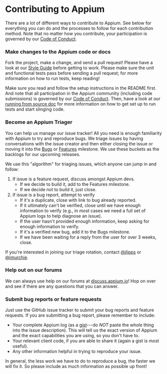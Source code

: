 # Contributing to Appium

There are a lot of different ways to contribute to Appium. See below for
everything you can do and the processes to follow for each contribution method.
Note that no matter how you contribute, your participation is governed by our
[Code of Conduct](CONDUCT.md).

### Make changes to the Appium code or docs

Fork the project, make a change, and send a pull request! Please have a look at
our [Style Guide](/docs/en/contributing-to-appium/style-guide.md) before
getting to work.  Please make sure the unit and functional tests pass before
sending a pull request; for more information on how to run tests, keep reading!

Make sure you read and follow the setup instructions in the README first. And note
that all participation in the Appium community (including code submissions) is
governed by our [Code of Conduct](CONDUCT.md). Then, have a look at our
[running from source doc](/docs/en/contributing-to-appium/appium-from-source.md) for more
information on how to get set up to run tests and start slinging code.

### Become an Appium Triager

You can help us manage our issue tracker! All you need is enough familiarity with Appium to try and reproduce bugs. We triage issues by having conversations with the issue creator and then either closing the issue or moving it into the [Bugs](https://github.com/appium/appium/milestones/Bugs) or [Features](https://github.com/appium/appium/milestones/Features) milestone. We use these buckets as the backlogs for our upcoming releases.

We use this "algorithm" for triaging issues, which anyone can jump in and follow:

1. If issue is a feature request, discuss amongst Appium devs.
    * If we decide to build it, add to the Features milestone.
    * If we decide not to build it, just close.
2. If issue is a bug report, attempt to verify
    * If it's a duplicate, close with link to bug already reported.
    * If it ultimately can't be verified, close until we have enough information to verify (e.g., in most cases we need a full set of Appium logs to help diagnose an issue).
    * If the user hasn't provided enough information, keep asking for enough information to verify.
    * If it's a verified new bug, add it to the Bugs milestone.
    * If we have been waiting for a reply from the user for over 3 weeks, close.

If you're interested in joining our triage rotation, contact
[@jlipps](https://github.com/jlipps) or
[@imurchie](https://github.com/imurchie).

### Help out on our forums

We can always use help on our forums at
[discuss.appium.io](https://discuss.appium.io)! Hop on over and see if there
are any questions that you can answer.

### Submit bug reports or feature requests

Just use the GitHub issue tracker to submit your bug reports and feature
requests. If you are submitting a bug report, please remember to include:

* Your complete Appium log (as a [gist](https://gist.github.com)---do *NOT* paste the whole thing into the issue description). This will tell us the exact version of Appium and the exact capabilities you are using, so you don't have to.
* Your relevant client code, if you are able to share it (again a gist is most useful).
* Any other information helpful in trying to reproduce your issue.

In general, the less work we have to do to reproduce a bug, the faster we will
fix it. So please include as much information as possible up front!
